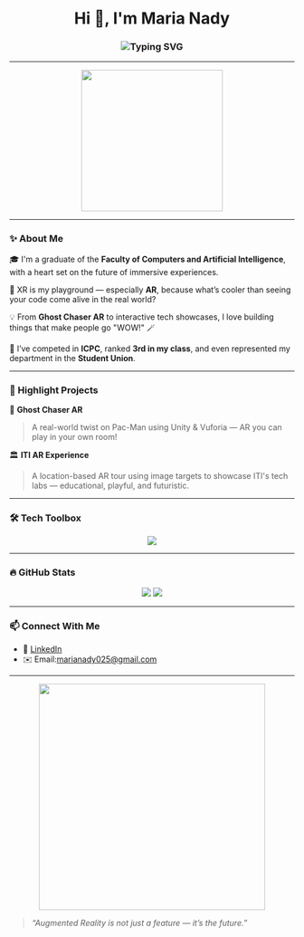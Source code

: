 <h1 align="center">Hi 👋, I'm Maria Nady</h1>
<h3 align="center">
  <img src="https://readme-typing-svg.herokuapp.com?font=Fira+Code&duration=3000&pause=500&color=F78BC2&center=true&vCenter=true&width=435&lines=XR+%E2%9C%A8+Developer;AR+Lover+%F0%9F%92%9C;Game+Designer+%F0%9F%8E%AE;CS+%2B+AI+Graduate+%F0%9F%92%BB" alt="Typing SVG" />
</h3>

---

<p align="center">
  <img src="https://media.giphy.com/media/3o7abB06u9bNzA8lu8/giphy.gif" width="250" />
</p>

---

### ✨ About Me

🎓 I'm a graduate of the **Faculty of Computers and Artificial Intelligence**, with a heart set on the future of immersive experiences.

🌌 XR is my playground — especially **AR**, because what’s cooler than seeing your code come alive in the real world?

💡 From **Ghost Chaser AR** to interactive tech showcases, I love building things that make people go "WOW!" 🪄

🧠 I’ve competed in **ICPC**, ranked **3rd in my class**, and even represented my department in the **Student Union**.

---

### 🚀 Highlight Projects

🎯 **Ghost Chaser AR**  
> A real-world twist on Pac-Man using Unity & Vuforia — AR you can play in your own room!

🏛️ **ITI AR Experience**  
> A location-based AR tour using image targets to showcase ITI's tech labs — educational, playful, and futuristic.

---

### 🛠 Tech Toolbox

<p align="center">
  <img src="https://skillicons.dev/icons?i=unity,csharp,vuforia,blender,python,figma,git" />
</p>

---

### 🔥 GitHub Stats

<p align="center">
  <img src="https://github-readme-stats.vercel.app/api?username=MariaNady21&show_icons=true&theme=tokyonight" />
  <img src="https://github-readme-streak-stats.herokuapp.com/?user=MariaNady21&theme=tokyonight" />
</p>

---

### 📫 Connect With Me

- 💼 [LinkedIn](https://www.linkedin.com/in/maria-nady-77901b240/)
- ✉️ Email:marianady025@gmail.com

---

<p align="center">
  <img src="https://media.giphy.com/media/26AHONQ79FdWZhAI0/giphy.gif" width="400" />
</p>

> *“Augmented Reality is not just a feature — it’s the future.”*

